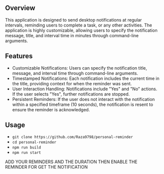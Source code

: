 ## Overview
This application is designed to send desktop notifications at regular intervals, reminding users to complete a task, or any other activities. The application is highly customizable, allowing users to specify the notification message, title, and interval time in minutes through command-line arguments. 

## Features
* Customizable Notifications: Users can specify the notification title, message, and interval time through command-line arguments.
* Timestamped Notifications: Each notification includes the current time in the title, providing context for when the reminder was sent.
* User Interaction Handling: Notifications include "Yes" and "No" actions. If the user selects "Yes", further notifications are stopped.
* Persistent Reminders: If the user does not interact with the notification within a specified timeframe (10 seconds), the notification is resent to ensure the reminder is acknowledged.

## Usage
* `git clone https://github.com/Raza9798/personal-reminder`
* `cd personal-reminder`
* `npm run build`
* `npm run start`




ADD YOUR REMINDERS AND THE DURATION THEN ENABLE THE REMINDER FOR GET THE NOTIFICATION